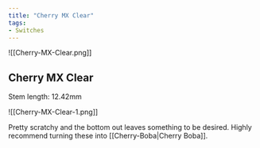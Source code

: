 ```yaml
---
title: "Cherry MX Clear"
tags:
- Switches
---
```


![[Cherry-MX-Clear.png]]

## Cherry MX Clear

Stem length: 12.42mm

![[Cherry-MX-Clear-1.png]]

Pretty scratchy and the bottom out leaves something to be desired. Highly recommend turning these into [[Cherry-Boba|Cherry Boba]].
